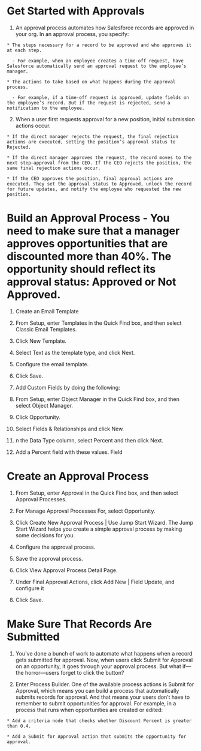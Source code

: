 # Get Started with Approvals

  1. An approval process automates how Salesforce records are approved in your org. In an approval process, you specify:

    * The steps necessary for a record to be approved and who approves it at each step. 

      - For example, when an employee creates a time-off request, have Salesforce automatically send an approval request to the employee’s manager.

    * The actions to take based on what happens during the approval process. 

      - For example, if a time-off request is approved, update fields on the employee’s record. But if the request is rejected, send a notification to the employee.

  2. When a user first requests approval for a new position, initial submission actions occur. 

    * If the direct manager rejects the request, the final rejection actions are executed, setting the position’s approval status to Rejected.

    * If the direct manager approves the request, the record moves to the next step—approval from the CEO. If the CEO rejects the position, the same final rejection actions occur.

    * If the CEO approves the position, final approval actions are executed. They set the approval status to Approved, unlock the record for future updates, and notify the employee who requested the new position.

# Build an Approval Process - You need to make sure that a manager approves opportunities that are discounted more than 40%. The opportunity should reflect its approval status: Approved or Not Approved.

  1. Create an Email Template

  2. From Setup, enter Templates in the Quick Find box, and then select Classic Email Templates. 

  3. Click New Template.

  4. Select Text as the template type, and click Next. 

  5. Configure the email template. 

  6. Click Save.

  7. Add Custom Fields by doing the following: 

  8. From Setup, enter Object Manager in the Quick Find box, and then select Object Manager.
  
  9. Click Opportunity.

  10. Select Fields & Relationships and click New.

  11. n the Data Type column, select Percent and then click Next.

  12. Add a Percent field with these values.
Field

# Create an Approval Process

  1. From Setup, enter Approval in the Quick Find box, and then select Approval Processes.

  2. For Manage Approval Processes For, select Opportunity.

  3.  Click Create New Approval Process | Use Jump Start Wizard. The Jump Start Wizard helps you create a simple approval process by making some decisions for you.

  4. Configure the approval process.

  5. Save the approval process.

  6. Click View Approval Process Detail Page.

  7. Under Final Approval Actions, click Add New | Field Update, and configure it 

  8. Click Save.

# Make Sure That Records Are Submitted

  1. You've done a bunch of work to automate what happens when a record gets submitted for approval. Now, when users click Submit for Approval on an opportunity, it goes through your approval process. But what if—the horror—users forget to click the button?

  2. Enter Process Builder. One of the available process actions is Submit for Approval, which means you can build a process that automatically submits records for approval. And that means your users don’t have to remember to submit opportunities for approval. For example, in a process that runs when opportunities are created or edited:

    * Add a criteria node that checks whether Discount Percent is greater than 0.4.

    * Add a Submit for Approval action that submits the opportunity for approval.
    


